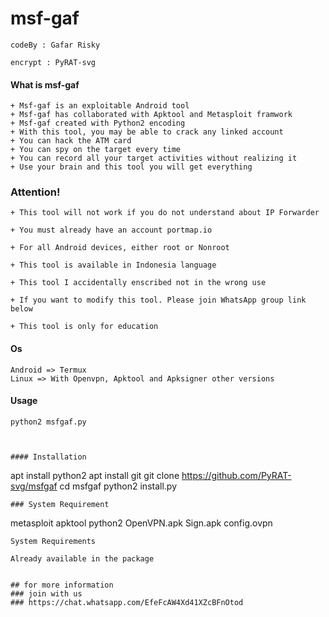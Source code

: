 # msf-gaf

```
codeBy : Gafar Risky

encrypt : PyRAT-svg

```
#### What is msf-gaf

```
+ Msf-gaf is an exploitable Android tool
+ Msf-gaf has collaborated with Apktool and Metasploit framwork 
+ Msf-gaf created with Python2 encoding
+ With this tool, you may be able to crack any linked account
+ You can hack the ATM card
+ You can spy on the target every time
+ You can record all your target activities without realizing it
+ Use your brain and this tool you will get everything
```

### Attention! 
```
+ This tool will not work if you do not understand about IP Forwarder 

+ You must already have an account portmap.io

+ For all Android devices, either root or Nonroot

+ This tool is available in Indonesia language

+ This tool I accidentally enscribed not in the wrong use

+ If you want to modify this tool. Please join WhatsApp group link below

+ This tool is only for education
```

#### Os

```
Android => Termux
Linux => With Openvpn, Apktool and Apksigner other versions
```

#### Usage
```
python2 msfgaf.py



#### Installation
```

apt install python2
apt install git
git clone https://github.com/PyRAT-svg/msfgaf
cd msfgaf
python2 install.py
```
### System Requirement
```
metasploit
apktool
python2
OpenVPN.apk
Sign.apk
config.ovpn
```
System Requirements

Already available in the package 


## for more information
### join with us 
### https://chat.whatsapp.com/EfeFcAW4Xd41XZcBFnOtod


